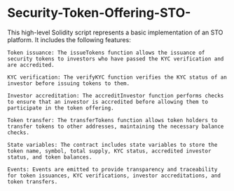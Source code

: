 # Security-Token-Offering-STO-
This high-level Solidity script represents a basic implementation of an STO platform. It includes the following features:

    Token issuance: The issueTokens function allows the issuance of security tokens to investors who have passed the KYC verification and are accredited.

    KYC verification: The verifyKYC function verifies the KYC status of an investor before issuing tokens to them.

    Investor accreditation: The accreditInvestor function performs checks to ensure that an investor is accredited before allowing them to participate in the token offering.

    Token transfer: The transferTokens function allows token holders to transfer tokens to other addresses, maintaining the necessary balance checks.

    State variables: The contract includes state variables to store the token name, symbol, total supply, KYC status, accredited investor status, and token balances.

    Events: Events are emitted to provide transparency and traceability for token issuances, KYC verifications, investor accreditations, and token transfers.
